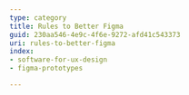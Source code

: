 ```yaml
---
type: category
title: Rules to Better Figma
guid: 230aa546-4e9c-4f6e-9272-afd41c543373
uri: rules-to-better-figma
index:
- software-for-ux-design
- figma-prototypes

---
```

